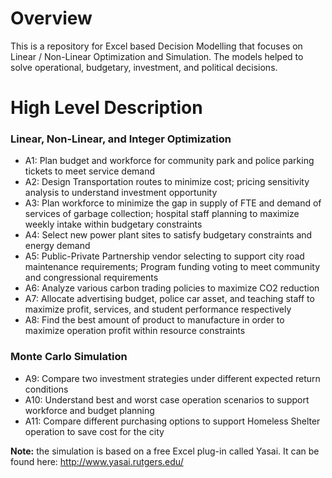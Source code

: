 # Overview

This is a repository for Excel based Decision Modelling that focuses on Linear / Non-Linear Optimization and Simulation. The models helped to solve operational, budgetary, investment, and political decisions.

# High Level Description

### Linear, Non-Linear, and Integer Optimization
- A1: Plan budget and workforce for community park and police parking tickets to meet service demand
- A2: Design Transportation routes to minimize cost; pricing sensitivity analysis to understand investment opportunity
- A3: Plan workforce to minimize the gap in supply of FTE and demand of services of garbage collection; hospital staff planning to maximize weekly intake within budgetary constraints
- A4: Select new power plant sites to satisfy budgetary constraints and energy demand
- A5: Public-Private Partnership vendor selecting to support city road maintenance requirements; Program funding voting to meet community and congressional requirements
- A6: Analyze various carbon trading policies to maximize CO2 reduction
- A7: Allocate advertising budget, police car asset, and teaching staff to maximize profit, services, and student performance respectively
- A8: Find the best amount of product to manufacture in order to maximize operation profit within resource constraints 

### Monte Carlo Simulation
- A9: Compare two investment strategies under different expected return conditions
- A10: Understand best and worst case operation scenarios to support workforce and budget planning
- A11: Compare different purchasing options to support Homeless Shelter operation to save cost for the city

**Note:** the simulation is based on a free Excel plug-in called Yasai. It can be found here: http://www.yasai.rutgers.edu/

